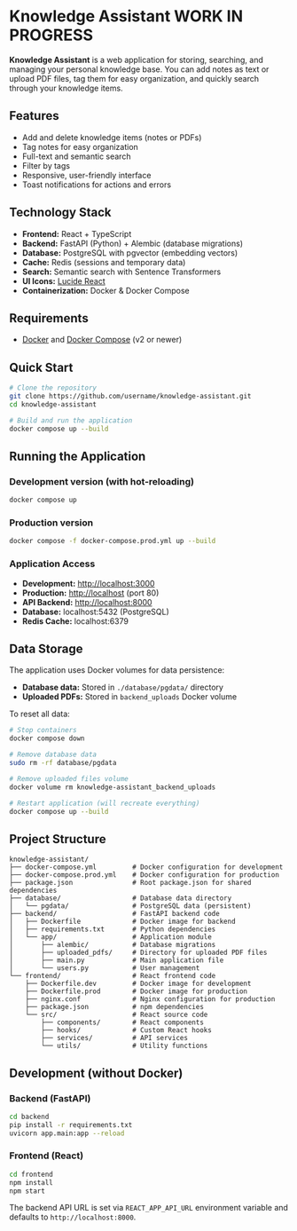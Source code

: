 # Knowledge Assistant WORK IN PROGRESS

**Knowledge Assistant** is a web application for storing, searching, and managing your personal knowledge base. You can add notes as text or upload PDF files, tag them for easy organization, and quickly search through your knowledge items.

## Features

- Add and delete knowledge items (notes or PDFs)
- Tag notes for easy organization
- Full-text and semantic search
- Filter by tags
- Responsive, user-friendly interface
- Toast notifications for actions and errors

## Technology Stack

- **Frontend:** React + TypeScript
- **Backend:** FastAPI (Python) + Alembic (database migrations)
- **Database:** PostgreSQL with pgvector (embedding vectors)
- **Cache:** Redis (sessions and temporary data)
- **Search:** Semantic search with Sentence Transformers
- **UI Icons:** [Lucide React](https://lucide.dev/)
- **Containerization:** Docker & Docker Compose

## Requirements

- [Docker](https://www.docker.com/) and [Docker Compose](https://docs.docker.com/compose/) (v2 or newer)

## Quick Start

```bash
# Clone the repository
git clone https://github.com/username/knowledge-assistant.git
cd knowledge-assistant

# Build and run the application
docker compose up --build
```

## Running the Application

### Development version (with hot-reloading)

```bash
docker compose up
```

### Production version

```bash
docker compose -f docker-compose.prod.yml up --build
```

### Application Access

- **Development:** [http://localhost:3000](http://localhost:3000)
- **Production:** [http://localhost](http://localhost) (port 80)
- **API Backend:** [http://localhost:8000](http://localhost:8000)
- **Database:** localhost:5432 (PostgreSQL)
- **Redis Cache:** localhost:6379

## Data Storage

The application uses Docker volumes for data persistence:
- **Database data:** Stored in `./database/pgdata/` directory
- **Uploaded PDFs:** Stored in `backend_uploads` Docker volume

To reset all data:

```bash
# Stop containers
docker compose down

# Remove database data
sudo rm -rf database/pgdata

# Remove uploaded files volume
docker volume rm knowledge-assistant_backend_uploads

# Restart application (will recreate everything)
docker compose up --build
```

## Project Structure

```
knowledge-assistant/
├── docker-compose.yml         # Docker configuration for development
├── docker-compose.prod.yml    # Docker configuration for production
├── package.json               # Root package.json for shared dependencies
├── database/                  # Database data directory
│   └── pgdata/                # PostgreSQL data (persistent)
├── backend/                   # FastAPI backend code
│   ├── Dockerfile             # Docker image for backend
│   ├── requirements.txt       # Python dependencies
│   └── app/                   # Application module
│       ├── alembic/           # Database migrations
│       ├── uploaded_pdfs/     # Directory for uploaded PDF files
│       ├── main.py            # Main application file
│       └── users.py           # User management
└── frontend/                  # React frontend code
    ├── Dockerfile.dev         # Docker image for development
    ├── Dockerfile.prod        # Docker image for production
    ├── nginx.conf             # Nginx configuration for production
    ├── package.json           # npm dependencies
    └── src/                   # React source code
        ├── components/        # React components
        ├── hooks/             # Custom React hooks
        ├── services/          # API services
        └── utils/             # Utility functions
```

## Development (without Docker)

### Backend (FastAPI)

```bash
cd backend
pip install -r requirements.txt
uvicorn app.main:app --reload
```

### Frontend (React)

```bash
cd frontend
npm install
npm start
```

The backend API URL is set via `REACT_APP_API_URL` environment variable and defaults to `http://localhost:8000`.
